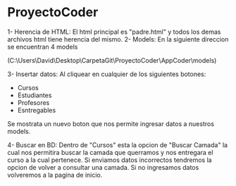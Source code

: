 # ProyectoCoder

1- Herencia de HTML: El html principal es "padre.html" y todos los demas archivos html tiene herencia del mismo.
2- Models: En la siguiente direccion se encuentran 4 models

(C:\Users\David\Desktop\CarpetaGit\ProyectoCoder\AppCoder\models)

3- Insertar datos: Al cliquear en cualquier de los siguientes botones:

- Cursos
- Estudiantes
- Profesores
- Esntregables

Se mostrata un nuevo boton que nos permite ingresar datos a nuestros models.

4- Buscar en BD: Dentro de "Cursos" esta la opcion de "Buscar Camada" la cual nos permitira buscar la camada que querramos y nos entregara el curso a la cual pertenece. Si enviamos datos incorrectos tendremos la opcion de volver a consultar una camada. Si no ingresamos datos volveremos a la pagina de inicio.


